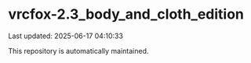 # vrcfox-2.3_body_and_cloth_edition

Last updated: 2025-06-17 04:10:33

This repository is automatically maintained.

